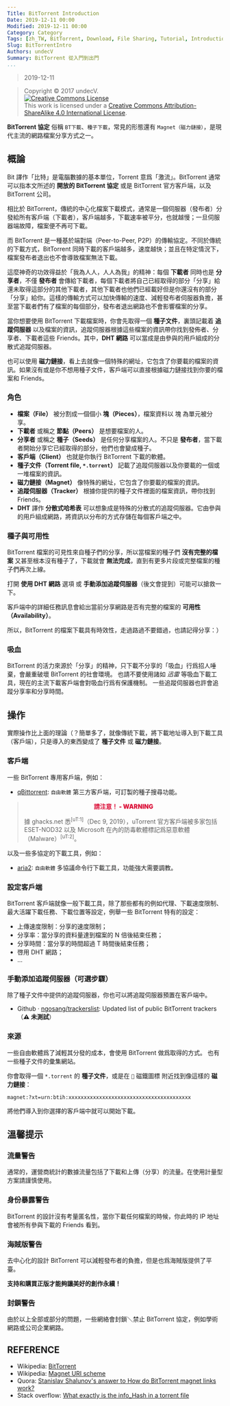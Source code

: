 ```yaml
---
Title: BitTorrent Introduction
Date: 2019-12-11 00:00
Modified: 2019-12-11 00:00
Category: Category
Tags: [zh_TW, BitTorrent, Download, File Sharing, Tutorial, Introduction]
Slug: BitTorrentIntro
Authors: undecV
Summary: BitTorrent 從入門到出門
...
```


> 2019-12-11

> Copyright © 2017 undecV.<br />
> [![Creative Commons License](https://i.creativecommons.org/l/by-sa/4.0/88x31.png)](http://creativecommons.org/licenses/by-sa/4.0/)<br />
> This work is licensed under a [Creative Commons Attribution-ShareAlike 4.0 International License](http://creativecommons.org/licenses/by-sa/4.0/).

**BitTorrent 協定** 俗稱 `BT下載`、`種子下載`，常見的形態還有 `Magnet（磁力鏈接）`，是現代主流的網路檔案分享方式之一。

## 概論

Bit 譯作「比特」是電腦數據的基本單位，Torrent 意爲「激流」。BitTorrent 通常可以指本文所述的 **開放的 BitTorrent 協定** 或是 BitTorrent 官方客戶端，以及 BitTorrent 公司。

相比於 BitTorrent，傳統的中心化檔案下載模式，通常是一個伺服器（發布者）分發給所有客戶端（下載者），客戶端越多，下載速率被平分，也就越慢；一旦伺服器端故障，檔案便不再可下載。

而 BitTorrent 是一種基於端對端（Peer-to-Peer, P2P）的傳輸協定。不同於傳統的下載方式，BitTorrent 同時下載的客戶端越多，速度越快；並且在特定情況下，檔案發布者退出也不會導致檔案無法下載。

這麼神奇的功效得益於「我為人人，人人為我」的精神：每個 **下載者** 同時也是 **分享者**，不僅 **發布者** 會傳給下載者，每個下載者將自己已經取得的部分「分享」給還未取得這部分的其他下載者，其他下載者也他們已經載好但是你還沒有的部分「分享」給你。這樣的傳輸方式可以加快傳輸的速度、減輕發布者伺服器負擔，甚至當下載者們有了檔案的每個部分，發布者退出網路也不會影響檔案的分享。

當你想要使用 BitTorrent 下載檔案時，你會先取得一個 **種子文件**，裏頭記載着 **追蹤伺服器** 以及檔案的資訊，追蹤伺服器根據這些檔案的資訊帶你找到發佈者、分享者、下載者這些 Friends。其中，**DHT 網路** 可以當成是由參與的用戶組成的分散式追蹤伺服器。

也可以使用 **磁力鏈接**，看上去就像一個特殊的網址，它包含了你要載的檔案的資訊。如果沒有或是你不想用種子文件，客戶端可以直接根據磁力鏈接找到你要的檔案和 Friends。

### 角色

- **檔案（File）** 被分割成一個個小 **塊（Pieces）**，檔案資料以 塊 為單元被分享。
- **下載者** 或稱之 **節點（Peers）** 是想要檔案的人。
- **分享者** 或稱之 **種子（Seeds）** 是任何分享檔案的人。不只是 **發布者**，當下載者開始分享它已經取得的部分，他們也會變成種子。
- **客戶端（Client）** 也就是你執行 BitTorrent 下載的軟體。
- **種子文件（Torrent file, `*.torrent`）** 記載了追蹤伺服器以及你要載的一個或一堆檔案的資訊。
- **磁力鏈接（Magnet）** 像特殊的網址，它包含了你要載的檔案的資訊。
- **追蹤伺服器（Tracker）** 根據你提供的種子文件裡面的檔案資訊，帶你找到 Friends。
- **DHT** 譯作 **分散式哈希表** 可以想象成是特殊的分散式的追蹤伺服器。它由參與的用戶組成網路，將資訊以分布的方式存儲在每個客戶端之中。

### 種子與可用性

BitTorrent 檔案的可見性來自種子們的分享，所以當檔案的種子們 **沒有完整的檔案** 又甚至根本沒有種子了，下載就會 **無法完成**，直到有更多片段或完整檔案的種子們再次上線。

打開 **使用 DHT 網路** 選項 或 **手動添加追蹤伺服器**（後文會提到）可能可以搶救一下。

客戶端中的詳細任務訊息會給出當前分享網路是否有完整的檔案的 **可用性（Availability）**。

所以，BitTorrent 的檔案下載具有時效性，走過路過不要錯過，也請記得分享：）

### 吸血

BitTorrent 的活力來源於「分享」的精神，只下載不分享的「吸血」行爲招人唾棄，會嚴重破壞 BitTorrent 的社會環境。
也請不要使用諸如 *迅雷* 等吸血下載工具，現在的主流下載客戶端會對吸血行爲有保護機制。
一些追蹤伺服器也許會追蹤分享率和分享時間。

## 操作

實際操作比上面的理論（？簡單多了，就像傳統下載，將下載地址導入到下載工具（客戶端），只是導入的東西變成了 **種子文件** 或 **磁力鏈接**。

### 客戶端

一些 BitTorrent 專用客戶端，例如：

- [qBittorrent](https://www.qbittorrent.org/): `自由軟體` 第三方客戶端，可訂製的種子搜尋功能。

> <p style="color:crimson;font-weight:900;text-align:center;text-transform:uppercase;">請注意！ - Warning</p>
> 據 ghacks.net 悉<sup>[uT:1]</sup>（Dec 9, 2019），uTorrent 官方客戶端被多家包括 ESET-NOD32 以及 Microsoft 在內的防毒軟體標記爲惡意軟體（Malware）<sup>[uT:2]</sup>。

[uT:1]: https://www.ghacks.net/2019/12/09/utorrent-is-flagged-as-malicious-by-several-antivirus-engines-currently/
[uT:2]: https://www.virustotal.com/gui/file/6dc89df370e5425a0197173ee7aefef430a1e79fbe9008a572a66ee1199c00f4/detection

以及一些多協定的下載工具，例如：

- [aria2](https://aria2.github.io/): `自由軟體` 多協議命令行下載工具，功能強大需要調教。

### 設定客戶端

BitTorrent 客戶端就像一般下載工具，除了那些都有的例如代理、下載速度限制、最大活躍下載任務、下載位置等設定，例舉一些 BitTorrent 特有的設定：

- 上傳速度限制：分享的速度限制；
- 分享率：當分享的資料量達到檔案的 N 倍後結束任務；
- 分享時間：當分享的時間超過 T 時間後結束任務；
- 啓用 DHT 網路；
- ...

### 手動添加追蹤伺服器（可選步驟）

除了種子文件中提供的追蹤伺服器，你也可以將追蹤伺服器預置在客戶端中。

- Github · [ngosang/trackerslist](https://github.com/ngosang/trackerslist): Updated list of public BitTorrent trackers（**⚠ 未測試**）

### 來源

一些自由軟體爲了減輕其分發的成本，會使用 BitTorrent 做爲取得的方式。
也有一些種子文件的彙集網站。

你會取得一個 `*.torrent` 的 **種子文件**，或是在 `🧲` 磁鐵圖標 附近找到像這樣的 **磁力鏈接**：

```URI
magnet:?xt=urn:btih:xxxxxxxxxxxxxxxxxxxxxxxxxxxxxxxxxxxxxxxx
```

將他們導入到你選擇的客戶端中就可以開始下載。

## 溫馨提示

### 流量警告

通常的，運營商統計的數據流量包括了下載和上傳（分享）的流量。在使用計量型方案請謹慎使用。

### 身份暴露警告

BitTorrent 的設計沒有考量匿名性，當你下載任何檔案的時候，你此時的 IP 地址 會被所有參與下載的 Friends 看到。

### 海賊版警告

去中心化的設計 BitTorrent 可以減輕發布者的負擔，但是也爲海賊版提供了平臺。

**支持和購買正版才能夠讓美好的創作永續！**

### 封鎖警告

由於以上全部或部分的問題，一些網絡會封鎖＼禁止 BitTorrent 協定，例如學術網路或公司企業網路。

## REFERENCE

- Wikipedia: [BitTorrent](https://en.wikipedia.org/wiki/BitTorrent_(protocol))
- Wikipedia: [Magnet URI scheme](https://en.wikipedia.org/wiki/Magnet_URI_scheme)
- Quora: [Stanislav Shalunov's answer to How do BitTorrent magnet links work?](https://www.quora.com/How-do-BitTorrent-magnet-links-work/answer/Stanislav-Shalunov)
- Stack overflow: [What exactly is the info_Hash in a torrent file](https://stackoverflow.com/a/28601408)
